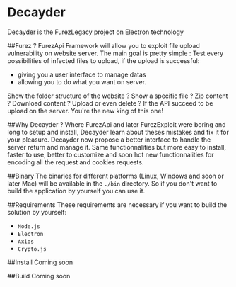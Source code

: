 # Decayder
Decayder is the FurezLegacy project on Electron technology

##Furez ?
FurezApi Framework will allow you to exploit file upload vulnerability on website server. The main goal is pretty simple : Test every possibilities of infected files to upload, if the upload is successful:

- giving you a user interface to manage datas
- allowing you to do what you want on server.

Show the folder structure of the website ? Show a specific file ? Zip content ? Download content ? Upload or even delete ? If the API succeed to be upload on the server. You're the new king of this one!

##Why Decayder ?
Where FurezApi and later FurezExploit were boring and long to setup and install, Decayder learn about theses mistakes and fix it for your pleasure. Decayder now propose a better interface to handle the server return and manage it. Same functionnalities but more easy to install, faster to use, better to customize and soon hot new functionnalities for encoding all the request and cookies requests.

##Binary
The binaries for different platforms (Linux, Windows and soon or later Mac) will be available in the `./bin` directory. So if you don't want to build the application by yourself you can use it.

##Requirements
These requirements are necessary if you want to build the solution by yourself:
- `Node.js`
- `Electron`
- `Axios`
- `Crypto.js`

##Install
Coming soon

##Build
Coming soon

